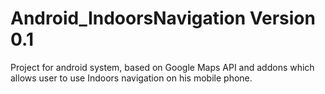 # Android_IndoorsNavigation Version 0.1
Project for android system, based on Google Maps API and addons which allows user to use Indoors navigation on his mobile phone.
